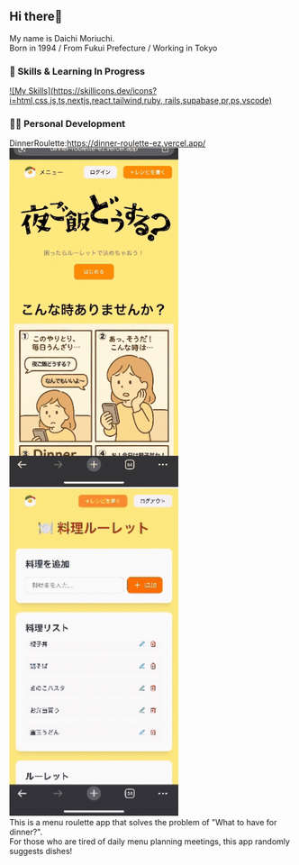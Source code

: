 ## Hi there👋

My name is Daichi Moriuchi.<br>
Born in 1994 / From Fukui Prefecture / Working in Tokyo

### 💫 Skills & Learning In Progress
[![My Skills](https://skillicons.dev/icons?i=html,css,js,ts,nextjs,react,tailwind,ruby, rails,supabase,pr,ps,vscode)](https://skillicons.dev)

### 🧑‍💻 Personal Development
DinnerRoulette:https://dinner-roulette-ez.vercel.app/<br>
<img src="resource/main.gif" width="300">
<img src="resource/roulette.gif" width="300">
<br>
This is a menu roulette app that solves the problem of "What to have for dinner?".<br>
For those who are tired of daily menu planning meetings, this app randomly suggests dishes!

